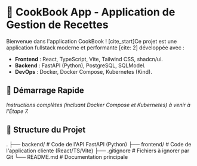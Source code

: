 # 🍲 CookBook App - Application de Gestion de Recettes

Bienvenue dans l'application CookBook ! [cite_start]Ce projet est une application fullstack moderne et performante [cite: 2] développée avec :
* **Frontend** : React, TypeScript, Vite, Tailwind CSS, shadcn/ui.
* **Backend** : FastAPI (Python), PostgreSQL, SQLModel.
* **DevOps** : Docker, Docker Compose, Kubernetes (Kind).

## 🚀 Démarrage Rapide

*Instructions complètes (incluant Docker Compose et Kubernetes) à venir à l'Étape 7.*

## 📂 Structure du Projet

.
├── backend/            # Code de l'API FastAPI (Python)
├── frontend/           # Code de l'application cliente (React/TS/Vite)
├── .gitignore          # Fichiers à ignorer par Git
└── README.md           # Documentation principale